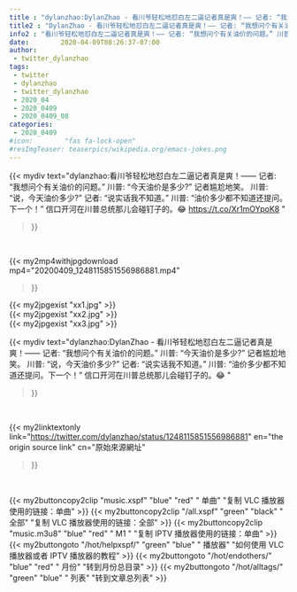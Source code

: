 ```yaml
---
title : "dylanzhao:DylanZhao - 看川爷轻松地怼白左二逼记者真是爽！—— 记者: “我想问个有关油价的问题。” 川普: “今天油价是多少?” 记者尴尬地笑。 川普: “说，今天油价多少?” 记者: “说实话我不知道。” 川普: “油价多少都不知道还提问。下一个！”  信口开河在川普总统那儿会碰钉子的。😂 "
title2 : "DylanZhao - 看川爷轻松地怼白左二逼记者真是爽！—— 记者: “我想问个有关油价的问题。” 川普: “今天油价是多少?” 记者尴尬地笑。 川普: “说，今天油价多少?” 记者: “说实话我不知道。” 川普: “油价多少都不知道还提问。下一个！”  信口开河在川普总统那儿会碰钉子的。😂 "
info2 : "看川爷轻松地怼白左二逼记者真是爽！—— 记者: “我想问个有关油价的问题。” 川普: “今天油价是多少?” 记者尴尬地笑。 川普: “说，今天油价多少?” 记者: “说实话我不知道。” 川普: “油价多少都不知道还提问。下一个！”  信口开河在川普总统那儿会碰钉子的。😂 https://t.co/Xr1mOYpoK8 "
date:        2020-04-09T08:26:37-07:00
author:
 - twitter_dylanzhao
tags:
 - twitter
 - dylanzhao
 - twitter_dylanzhao
 - 2020_04
 - 2020_0409
 - 2020_0409_08
categories:
 - 2020_0409
#icon:        "fas fa-lock-open"
#resImgTeaser: teaserpics/wikipedia.org/emacs-jokes.png
---
```


{{< mydiv text="dylanzhao:看川爷轻松地怼白左二逼记者真是爽！—— 记者: “我想问个有关油价的问题。” 川普: “今天油价是多少?” 记者尴尬地笑。 川普: “说，今天油价多少?” 记者: “说实话我不知道。” 川普: “油价多少都不知道还提问。下一个！”  信口开河在川普总统那儿会碰钉子的。😂 https://t.co/Xr1mOYpoK8 "
>}}
<br>


{{< my2mp4withjpgdownload mp4="20200409_1248115851556986881.mp4"
>}}

{{< my2jpgexist "xx1.jpg" >}}<br>
{{< my2jpgexist "xx2.jpg" >}}<br>
{{< my2jpgexist "xx3.jpg" >}}<br>



{{< mydiv text="dylanzhao:DylanZhao - 看川爷轻松地怼白左二逼记者真是爽！—— 记者: “我想问个有关油价的问题。” 川普: “今天油价是多少?” 记者尴尬地笑。 川普: “说，今天油价多少?” 记者: “说实话我不知道。” 川普: “油价多少都不知道还提问。下一个！”  信口开河在川普总统那儿会碰钉子的。😂 "
>}}
<br>

{{< my2linktextonly link="https://twitter.com/dylanzhao/status/1248115851556986881"
en="the origin source link" cn="原始來源網址"
>}}


<br>

{{< my2buttoncopy2clip "music.xspf"        "blue"   "red"    " 单曲"  "复制 VLC 播放器使用的链接：单曲" >}} {{< my2buttoncopy2clip "/all.xspf"         "green"  "black"  " 全部"  "复制 VLC 播放器使用的链接：全部" >}} {{< my2buttoncopy2clip "music.m3u8"        "blue"   "red"    " M1 "    "复制 IPTV 播放器使用的链接：单曲" >}} {{< my2buttongoto      "/hot/helpxspf/"    "green"  "blue"   " 播放器" "如何使用 VLC 播放器或者 IPTV 播放器的教程" >}} {{< my2buttongoto      "/hot/endothers/"   "blue"   "red"    " 月份"   "转到月份总目录" >}} {{< my2buttongoto      "/hot/alltags/"     "green"  "blue"   " 列表"   "转到文章总列表" >}} 
